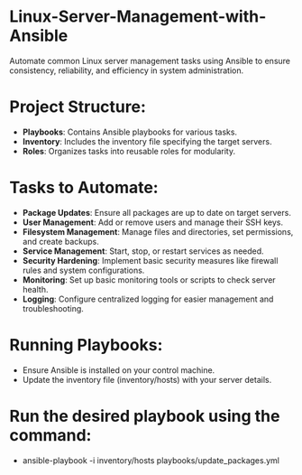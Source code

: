 # Linux-Server-Management-with-Ansible
Automate common Linux server management tasks using Ansible to ensure consistency, reliability, and efficiency in system administration.

# Project Structure:
* **Playbooks**: Contains Ansible playbooks for various tasks.
* **Inventory**: Includes the inventory file specifying the target servers.
* **Roles**: Organizes tasks into reusable roles for modularity.

# Tasks to Automate:
* **Package Updates**: Ensure all packages are up to date on target servers.
* **User Management**: Add or remove users and manage their SSH keys.
* **Filesystem Management**: Manage files and directories, set permissions, and create backups.
* **Service Management**: Start, stop, or restart services as needed.
* **Security Hardening**: Implement basic security measures like firewall rules and system configurations.
* **Monitoring**: Set up basic monitoring tools or scripts to check server health.
* **Logging**: Configure centralized logging for easier management and troubleshooting.

# Running Playbooks:
* Ensure Ansible is installed on your control machine.
* Update the inventory file (inventory/hosts) with your server details.

# Run the desired playbook using the command:
* ansible-playbook -i inventory/hosts playbooks/update_packages.yml
